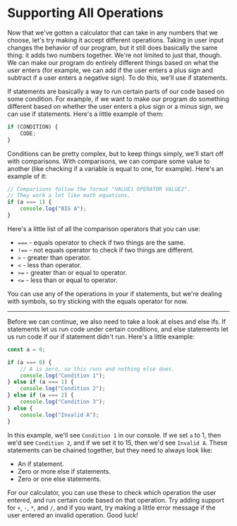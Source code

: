 # Supporting All Operations

Now that we've gotten a calculator that can take in any numbers that we choose, let's try making it accept different operations. Taking in user input changes the behavior of our program, but it still does basically the same thing: it adds two numbers together. We're not limited to just that, though. We can make our program do entirely different things based on what the user enters (for example, we can add if the user enters a plus sign and subtract if a user enters a negative sign). To do this, we'll use if statements.

If statements are basically a way to run certain parts of our code based on some condition. For example, if we want to make our program do something different based on whether the user enters a plus sign or a minus sign, we can use if statements. Here's a little example of them:

```js
if (CONDITION) {
    CODE;
}
```

Conditions can be pretty complex, but to keep things simply, we'll start off with comparisons. With comparisons, we can compare some value to another (like checking if a variable is equal to one, for example). Here's an example of it:

```js
// Comparisons follow the format "VALUE1 OPERATOR VALUE2".
// They work a lot like math equations.
if (a === 1) {
    console.log("BIG A");
}
```

Here's a little list of all the comparison operators that you can use:

-   `===` - equals operator to check if two things are the same.
-   `!==` - not equals operator to check if two things are different.
-   `>` - greater than operator.
-   `<` - less than operator.
-   `>=` - greater than or equal to operator.
-   `<=` - less than or equal to operator.

You can use any of the operations in your if statements, but we're dealing with symbols, so try sticking with the equals operator for now.

---

Before we can continue, we also need to take a look at elses and else ifs. If statements let us run code under certain conditions, and else statements let us run code if our if statement didn't run. Here's a little example:

```js
const a = 0;

if (a === 0) {
    // A is zero, so this runs and nothing else does.
    console.log("Condition 1");
} else if (a === 1) {
    console.log("Condition 2");
} else if (a === 2) {
    console.log("Condition 3");
} else {
    console.log("Invalid A");
}
```

In this example, we'll see `Condition 1` in our console. If we set `a` to 1, then we'd see `Condition 2`, and if we set it to 15, then we'd see `Invalid A`. These statements can be chained together, but they need to always look like:

-   An if statement.
-   Zero or more else if statements.
-   Zero or one else statements.

For our calculator, you can use these to check which operation the user entered, and run certain code based on that operation. Try adding support for `+`, `-`, `*`, and `/`, and if you want, try making a little error message if the user entered an invalid operation. Good luck!
